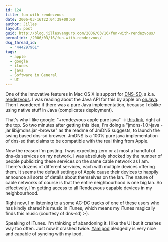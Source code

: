```yaml
---
id: 124
title: fun with rendezvous
date: 2006-03-16T22:04:39+00:00
author: Jilles
layout: post
guid: http://blog.jillesvangurp.com/2006/03/16/fun-with-rendezvous/
permalink: /2006/03/16/fun-with-rendezvous/
dsq_thread_id:
  - "444297961"
tags:
  - apple
  - google
  - itunes
  - java
  - Software in General
  - UI
---
```

One of the innovative features in Mac OS X is support for <a href="http://www.zeroconf.org/">DNS-SD</a>, a.k.a. <a href="http://www.apple.com/pr/library/2002/sep/25rendezvous.html">rendezvous</a>. I was reading about the Java API for this by apple on <a href="http://www.onjava.com/pub/a/onjava/excerpt/bonjour_ch08/index.html?CMP=OTC-FP2116136014&ATT=Zero+Configuration+Networking:+Using+the+Java+APIs+Part+1">onJava</a>. Then I wondered if there was a pure Java implementation, because I dislike using native stuff in Java (complicates deployment).

That's why I like google: "+rendezvous apple pure java" -&gt; <a href="http://jmdns.sourceforge.net/">this link</a>, right at the top. So two minutes after getting this idea, I'm doing a "jmdns-1.0&gt;java -jar lib\jmdns.jar -browse" as the readme of JmDNS suggests, to launch the swing based dns-sd browser. JmDNS is a 100% pure java implementation of dns-sd that claims to be compatible with the real thing from Apple.

Now the reason I'm posting. I was expecting zero or at most a handful of dns-ds services on my network. I was absolutely shocked by the number of people publicizing these services on the same cable network as I am. There's dozens of different services, each with multiple devices offering them. It seems the default settings of Apple cause their devices to happily announce all sorts of details about themselves on the lan. The nature of cable networks of course is that the entire neighbourhood is one big lan. So effectively, I'm getting access to all Rendezvous capable devices in my neighbourhood.

Right now, I'm listening to a some AC-DC tracks of one of these users who has kindly shared his music in iTunes, which means my iTunes magically finds this music (courtesy of dns-sd) :-).

Speaking of iTunes. I'm thinking of abandoning it. I like the UI but it crashes way too often. Just now it crashed twice. <a href="http://www.yamipod.com">Yamipod</a> aledgedly is very nice and capable of syncing with my ipod.